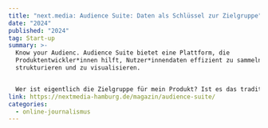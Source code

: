 ```yaml
---
title: "next.media: Audience Suite: Daten als Schlüssel zur Zielgruppe"
date: "2024"
published: "2024"
tag: Start-up
summary: >-
  Know your Audienc. Audience Suite bietet eine Plattform, die
  Produktentwickler*innen hilft, Nutzer*innendaten effizient zu sammeln, zu
  strukturieren und zu visualisieren.


  Wer ist eigentlich die Zielgruppe für mein Produkt? Ist es das traditionelle Arbeitermilieu, das Bewährtes schätzt und Stabilität sucht? Oder das neoökologische Milieu, das nachhaltig verantwortliche Produkte bevorzugt? Oder das Milieu der Performer, das technologisch anspruchsvoll und vernetzt ist und Produkte bevorzugt, die effizient und fortschrittlich sind, um seine Ziele zu erreichen? Die Beantwortung dieser Frage ist entscheidend, um das eigene Produkt optimal auf die Bedürfnisse der Zielgruppe abzustimmen. Wie das geht, damit beschäftigen sich Lukas Wilkes, Philipp Dudek und Jan Weiß seit geraumer Zeit.
link: https://nextmedia-hamburg.de/magazin/audience-suite/
categories:
  - online-journalismus
---
```

